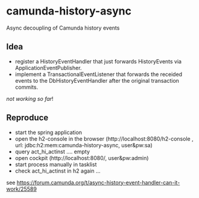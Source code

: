 # camunda-history-async
Async decoupling of Camunda history events


## Idea

* register a HistoryEventHandler that just forwards HistoryEvents via ApplicationEventPublisher.
* implement a TransactionalEventListener that forwards the receided events to the DbHistoryEventHandler after the original transaction commits.

_not working so far_!

## Reproduce

* start the spring application
* open the h2-console in the browser (http://localhost:8080/h2-console ,  url: jdbc:h2:mem:camunda-history-async, user&pw:sa)
* query act_hi_actinst .... empty
* open cockpit (http://localhost:8080/, user&pw:admin)
* start process manually in tasklist
* check act_hi_actinst in h2 again ... 

see <https://forum.camunda.org/t/async-history-event-handler-can-it-work/25589>
